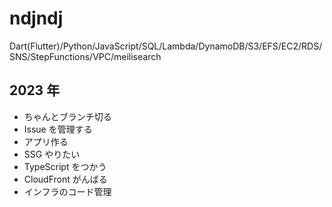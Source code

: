 # ndjndj

Dart(Flutter)/Python/JavaScript/SQL/Lambda/DynamoDB/S3/EFS/EC2/RDS/SNS/StepFunctions/VPC/meilisearch

## 2023 年

- ちゃんとブランチ切る
- Issue を管理する
- アプリ作る
- SSG やりたい
- TypeScript をつかう
- CloudFront がんばる
- インフラのコード管理

